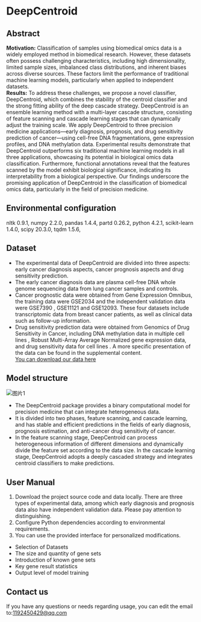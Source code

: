 # DeepCentroid
## Abstract
**Motivation:** Classification of samples using biomedical omics data is a widely employed method in biomedical research. However, these datasets often possess challenging characteristics, including high dimensionality, limited sample sizes, imbalanced class distributions, and inherent biases across diverse sources. These factors limit the performance of traditional machine learning models, particularly when applied to independent datasets.  
**Results:** To address these challenges, we propose a novel classifier, DeepCentroid, which combines the stability of the centroid classifier and the strong fitting ability of the deep cascade strategy. DeepCentroid is an ensemble learning method with a multi-layer cascade structure, consisting of feature scanning and cascade learning stages that can dynamically adjust the training scale. We apply DeepCentroid to three precision medicine applications—early diagnosis, prognosis, and drug sensitivity prediction of cancer—using cell-free DNA fragmentations, gene expression profiles, and DNA methylation data. Experimental results demonstrate that DeepCentroid outperforms six traditional machine learning models in all three applications, showcasing its potential in biological omics data classification. Furthermore, functional annotations reveal that the features scanned by the model exhibit biological significance, indicating its interpretability from a biological perspective. Our findings underscore the promising application of DeepCentroid in the classification of biomedical omics data, particularly in the field of precision medicine.
## Environmental configuration
nltk 0.9.1, 
numpy 2.2.0, 
pandas 1.4.4, 
partd 0.26.2, 
python 4.2.1, 
scikit-learn 1.4.0, 
scipy 20.3.0, 
tqdm 1.5.6, 
## Dataset
- The experimental data of DeepCentroid are divided into three aspects: early cancer diagnosis aspects, cancer prognosis aspects and drug sensitivity prediction.  
- The early cancer diagnosis data are plasma cell-free DNA whole genome sequencing data from lung cancer samples and controls.  
- Cancer prognostic data were obtained from Gene Expression Omnibus, the training data were GSE2034 and the independent validation data were GSE7390 , GSE11121 and GSE12093. These four datasets include transcriptomic data from breast cancer patients, as well as clinical data such as follow-up information.  
- Drug sensitivity prediction data were obtained from Genomics of Drug Sensitivity in Cancer, including DNA methylation data in multiple cell lines , Robust Multi-Array Average Normalized gene expression data, and drug sensitivity data for cell lines . A more specific presentation of the data can be found in the supplemental content.  
[You can download our data here](https://dmpmlab.github.io/Packages.html)
## Model structure
![图片1](https://github.com/xiexiexiekuan/DeepCentroid/assets/49866501/148ac724-c149-40d3-bb5b-c564537c516f)
- The DeepCentroid package provides a binary computational model for precision medicine that can integrate heterogeneous data.  
- It is divided into two phases, feature scanning, and cascade learning, and has stable and efficient predictions in the fields of early diagnosis, prognosis estimation, and anti-cancer drug sensitivity of cancer. 
- In the feature scanning stage, DeepCentroid can process heterogeneous information of different dimensions and dynamically divide the feature set according to the data size. In the cascade learning stage, DeepCentroid adopts a deeply cascaded strategy and integrates centroid classifiers to make predictions.
## User Manual
1. Download the project source code and data locally. There are three types of experimental data, among which early diagnosis and prognosis data also have independent validation data. Please pay attention to distinguishing.
2. Configure Python dependencies according to environmental requirements.
3. You can use the provided interface for personalized modifications.
- Selection of Datasets
- The size and quantity of gene sets
- Introduction of known gene sets
- Key gene result statistics
- Output level of model training
## Contact us
If you have any questions or needs regarding usage, you can edit the email to:1192450429@qq.com









